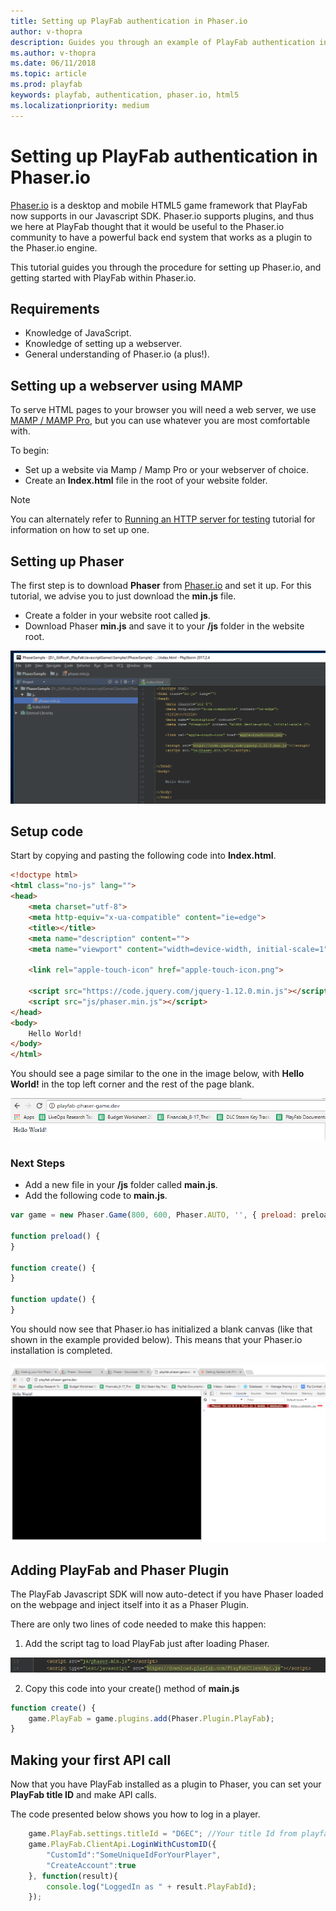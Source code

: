 ```yaml
---
title: Setting up PlayFab authentication in Phaser.io
author: v-thopra
description: Guides you through an example of PlayFab authentication in Phaser.io.
ms.author: v-thopra
ms.date: 06/11/2018
ms.topic: article
ms.prod: playfab
keywords: playfab, authentication, phaser.io, html5
ms.localizationpriority: medium
---
```


# Setting up PlayFab authentication in Phaser.io

[Phaser.io](http://phaser.io/) is a desktop and mobile HTML5 game framework that PlayFab now supports in our Javascript SDK. Phaser.io supports plugins, and thus we here at PlayFab thought that it would be useful to the Phaser.io community to have a powerful back end system that works as a plugin to the Phaser.io engine.

This tutorial guides you through the procedure for setting up Phaser.io, and getting started with PlayFab within Phaser.io.

## Requirements

- Knowledge of JavaScript.
- Knowledge of setting up a webserver.
- General understanding of Phaser.io (a plus!).

## Setting up a webserver using MAMP

To serve HTML pages to your browser you will need a web server,  we use [MAMP / MAMP Pro](https://www.mamp.info/en/), but you can use whatever you are most comfortable with.

To begin:

- Set up a website via Mamp / Mamp Pro or your webserver of choice.
- Create an **Index.html** file in the root of your website folder.

>[!NOTE]
>You can alternately refer to [Running an HTTP server for testing](../../config/dev-test-live/running-an-http-server-for-testing.md) tutorial for information on how to set up one.

## Setting up Phaser

The first step is to download **Phaser** from [Phaser.io](http://phaser.io/) and set it up. For this tutorial, we advise you to just download the **min.js** file.

- Create a folder in your website root called **js**.
- Download Phaser **min.js** and save it to your **/js** folder in the website root.

![Download Phaser min.js](media/tutorials/phaser-io/download-phaser-min-js.png)  

## Setup code

Start by copying and pasting the following code into **Index.html**.

```html
<!doctype html>
<html class="no-js" lang="">
<head>
    <meta charset="utf-8">
    <meta http-equiv="x-ua-compatible" content="ie=edge">
    <title></title>
    <meta name="description" content="">
    <meta name="viewport" content="width=device-width, initial-scale=1">

    <link rel="apple-touch-icon" href="apple-touch-icon.png">

    <script src="https://code.jquery.com/jquery-1.12.0.min.js"></script>
    <script src="js/phaser.min.js"></script>
</head>
<body>
    Hello World!
</body>
</html>
```

You should see a page similar to the one in the image below, with **Hello World!** in the top left corner and the rest of the page blank.

![Phaser Hello World page](media/tutorials/phaser-io/phaser-hello-world.png)  

### Next Steps

- Add a new file in your **/js** folder called **main.js**.
- Add the following code to **main.js**.

```javascript
var game = new Phaser.Game(800, 600, Phaser.AUTO, '', { preload: preload, create: create, update: update });

function preload() {
}

function create() {
}

function update() {
}
```

You should now see that Phaser.io has initialized a blank canvas (like that shown in the example provided below). This means that your Phaser.io installation is completed.

![Phaser.io initialized blank canvas](media/tutorials/phaser-io/phaser-setup-complete.png)

## Adding PlayFab and Phaser Plugin

The PlayFab Javascript SDK will now auto-detect if you have Phaser loaded on the webpage and inject itself into it as a Phaser Plugin.  

There are only two lines of code needed to make this happen:
  
1. Add the script tag to load PlayFab just after loading Phaser.

![Add Script tag to load PlayFab](media/tutorials/phaser-io/load-playfab.png)

2. Copy this code into your create() method of **main.js**

```javascript
function create() {
    game.PlayFab = game.plugins.add(Phaser.Plugin.PlayFab);
}
```

## Making your first API call

Now that you have PlayFab installed as a plugin to Phaser, you can set your **PlayFab title ID** and make API calls.  

The code presented below shows you how to log in a player.

```javascript
    game.PlayFab.settings.titleId = "D6EC"; //Your title Id from playfab goes here.
    game.PlayFab.ClientApi.LoginWithCustomID({
        "CustomId":"SomeUniqueIdForYourPlayer",
        "CreateAccount":true
    }, function(result){
        console.log("LoggedIn as " + result.PlayFabId);
    });
```

